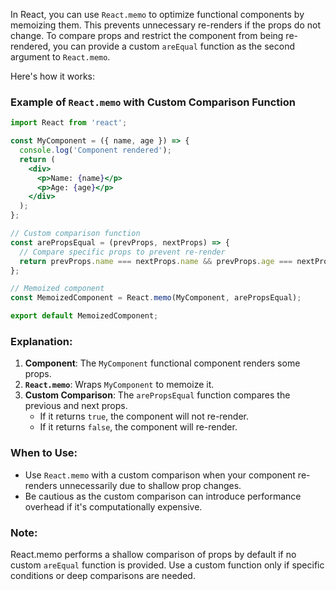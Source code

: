 In React, you can use `React.memo` to optimize functional components by memoizing them. This prevents unnecessary re-renders if the props do not change. To compare props and restrict the component from being re-rendered, you can provide a custom `areEqual` function as the second argument to `React.memo`. 

Here's how it works:

### Example of `React.memo` with Custom Comparison Function

```jsx
import React from 'react';

const MyComponent = ({ name, age }) => {
  console.log('Component rendered');
  return (
    <div>
      <p>Name: {name}</p>
      <p>Age: {age}</p>
    </div>
  );
};

// Custom comparison function
const arePropsEqual = (prevProps, nextProps) => {
  // Compare specific props to prevent re-render
  return prevProps.name === nextProps.name && prevProps.age === nextProps.age;
};

// Memoized component
const MemoizedComponent = React.memo(MyComponent, arePropsEqual);

export default MemoizedComponent;
```

### Explanation:
1. **Component**: The `MyComponent` functional component renders some props.
2. **`React.memo`**: Wraps `MyComponent` to memoize it.
3. **Custom Comparison**: The `arePropsEqual` function compares the previous and next props.
   - If it returns `true`, the component will not re-render.
   - If it returns `false`, the component will re-render.

### When to Use:
- Use `React.memo` with a custom comparison when your component re-renders unnecessarily due to shallow prop changes.
- Be cautious as the custom comparison can introduce performance overhead if it's computationally expensive.

### Note:
React.memo performs a shallow comparison of props by default if no custom `areEqual` function is provided. Use a custom function only if specific conditions or deep comparisons are needed.